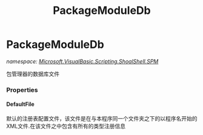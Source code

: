 ﻿---
title: PackageModuleDb
---

# PackageModuleDb
_namespace: [Microsoft.VisualBasic.Scripting.ShoalShell.SPM](N-Microsoft.VisualBasic.Scripting.ShoalShell.SPM.html)_

包管理器的数据库文件



### Properties

#### DefaultFile
默认的注册表配置文件，该文件是在与本程序同一个文件夹之下的以程序名开始的XML文件.在该文件之中包含有所有的类型注册信息

